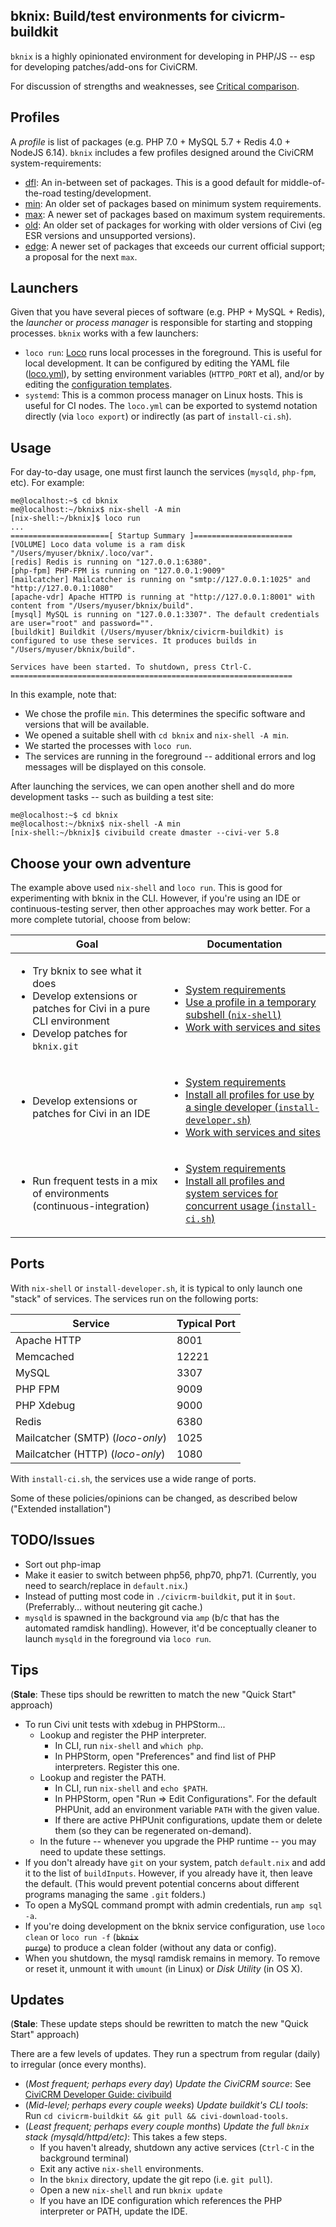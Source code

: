 ## bknix: Build/test environments for civicrm-buildkit

`bknix` is a highly opinionated environment for developing in PHP/JS -- esp for developing patches/add-ons for CiviCRM.

For discussion of strengths and weaknesses, see [Critical comparison](doc/comparison.md).

## Profiles

A *profile* is list of packages (e.g. PHP 7.0 + MySQL 5.7 + Redis 4.0 + NodeJS 6.14).  `bknix` includes a few profiles designed around the
CiviCRM system-requirements:

* [dfl](profiles/dfl/default.nix): An in-between set of packages. This is a good default for middle-of-the-road testing/development.
* [min](profiles/min/default.nix): An older set of packages based on minimum system requirements.
* [max](profiles/max/default.nix): A newer set of packages based on maximum system requirements.
* [old](profiles/old/default.nix): An older set of packages for working with older versions of Civi (eg ESR versions and unsupported versions).
* [edge](profiles/edge/default.nix): A newer set of packages that exceeds our current official support; a proposal for the next `max`.

## Launchers

Given that you have several pieces of software (e.g. PHP + MySQL + Redis), the *launcher* or *process manager*
is responsible for starting and stopping processes. `bknix` works with a few launchers:

* `loco run`: [Loco](https://github.com/totten/loco) runs local processes in the foreground. This is useful for local development.
  It can be configured by editing the YAML file ([loco.yml](.loco/loco.yml)), by setting environment variables
  (`HTTPD_PORT` et al), and/or by editing the [configuration templates](.loco/config).
* `systemd`: This is a common process manager on Linux hosts. This is useful for CI nodes. The `loco.yml`
  can be exported to systemd notation directly (via `loco export`) or indirectly (as part of `install-ci.sh`).

## Usage

For day-to-day usage, one must first launch the services (`mysqld`, `php-fpm`, etc). For example:

```
me@localhost:~$ cd bknix
me@localhost:~/bknix$ nix-shell -A min
[nix-shell:~/bknix]$ loco run
...
======================[ Startup Summary ]======================
[VOLUME] Loco data volume is a ram disk "/Users/myuser/bknix/.loco/var".
[redis] Redis is running on "127.0.0.1:6380".
[php-fpm] PHP-FPM is running on "127.0.0.1:9009"
[mailcatcher] Mailcatcher is running on "smtp://127.0.0.1:1025" and "http://127.0.0.1:1080"
[apache-vdr] Apache HTTPD is running at "http://127.0.0.1:8001" with content from "/Users/myuser/bknix/build".
[mysql] MySQL is running on "127.0.0.1:3307". The default credentials are user="root" and password="".
[buildkit] Buildkit (/Users/myuser/bknix/civicrm-buildkit) is configured to use these services. It produces builds in "/Users/myuser/bknix/build".

Services have been started. To shutdown, press Ctrl-C.
===============================================================
```

In this example, note that:

* We chose the profile `min`. This determines the specific software and versions that will be available.
* We opened a suitable shell with `cd bknix` and `nix-shell -A min`.
* We started the processes with `loco run`.
* The services are running in the foreground -- additional errors and log messages will be displayed on this console.

After launching the services, we can open another shell and do more development tasks -- such as building a test site:

```
me@localhost:~$ cd bknix
me@localhost:~/bknix$ nix-shell -A min
[nix-shell:~/bknix]$ civibuild create dmaster --civi-ver 5.8
```

## Choose your own adventure

The example above used `nix-shell` and `loco run`. This is good for experimenting with bknix in the CLI. However, 
if you're using an IDE or continuous-testing server, then other approaches may work better. For a more
complete tutorial, choose from below:

<table border="0">
  <thead>
    <tr>
      <th>Goal</th>
      <th>Documentation</th>
    </tr>
  </thead>
  <tbody>
    <tr>
      <td>
        <ul>
          <li>Try bknix to see what it does</li>
          <li>Develop extensions or patches for Civi in a pure CLI environment</li>
          <li>Develop patches for <code>bknix.git</code></li>
        </ul>
      </td>
      <td>
        <ul>
          <li><a href="doc/requirements.md">System requirements</a></li>
          <li><a href="doc/nix-shell.md">Use a profile in a temporary subshell (<code>nix-shell</code>)</a></li>
          <li><a href="doc/usage-loco.md">Work with services and sites</a></li>
        </ul>
      </td>
    </tr>
    <tr>
      <td>
        <ul>
          <li>Develop extensions or patches for Civi in an IDE</li>
        </ul>
      </td>
      <td>
        <ul>
          <li><a href="doc/requirements.md">System requirements</a></li>
          <li><a href="doc/install-developer.md">Install all profiles for use by a single developer (<code>install-developer.sh</code>)</a></li>
          <li><a href="doc/usage-loco.md">Work with services and sites</a></li>
        </ul>
      </td>
    </tr>
    <tr>
      <td>
        <ul>
          <li>Run frequent tests in a mix of environments (continuous-integration)</li>
        </ul>
      </td>
      <td>
        <ul>
          <li><a href="doc/requirements.md">System requirements</a></li>
          <li><a href="doc/install-ci.md">Install all profiles and system services for concurrent usage (<code>install-ci.sh</code>)</a></li>
        </ul>
      </td>
    </tr>
  </tbody>
</table>

## Ports

With `nix-shell` or `install-developer.sh`, it is typical to only launch one
"stack" of services. The services run on the following ports:

| Service     | Typical Port |
|-------------|--------------|
| Apache HTTP | 8001         |
| Memcached   | 12221        |
| MySQL       | 3307         |
| PHP FPM     | 9009         |
| PHP Xdebug  | 9000         |
| Redis       | 6380         |
| Mailcatcher (SMTP) (*loco-only*) | 1025  |
| Mailcatcher (HTTP) (*loco-only*) | 1080  |

With `install-ci.sh`, the services use a wide range of ports.

<!-- FIXME: Document use of HTTPD_PORT, MYSQLD_PORT, etc -->

<!--

FIXME: rewrite this for master-loco branch

* A "build" is a collection of PHP/JS/CSS/etc source-code projects, with a database and an HTTP virtual host. You can edit/commit directly in the source-tree.
* All builds are stored in the `build` folder.
* All builds are given the URL `http://<name>.bknix:8001`. (Changeable)
* All hostnames are registered in `/etc/hosts` using `sudo`. (Changeable)
* All services run as the current, logged-in user. This means that files require no special permissions.
* MySQL launches on-demand with all-ram-disk-based storage. Launching is triggered on-demand (`civibuild create ...`) or by calling `amp mysql:start`
* PHP enables `xdebug`, which connects to a debugger UI on port 9000. (Changeable)

-->

Some of these policies/opinions can be changed, as described below ("Extended installation")

## TODO/Issues

* Sort out php-imap
* Make it easier to switch between php56, php70, php71. (Currently, you need to search/replace in `default.nix`.)
* Instead of putting most code in `./civicrm-buildkit`, put it in `$out`. (Preferrably... without neutering git cache.)
* `mysqld` is spawned in the background via `amp` (b/c that has the automated ramdisk handling). However, it'd be conceptually cleaner
  to launch `mysqld` in the foreground via `loco run`.

## Tips

(**Stale**: These tips should be rewritten to match the new "Quick Start" approach)

* To run Civi unit tests with xdebug in PHPStorm...
    * Lookup and register the PHP interpreter.
        * In CLI, run `nix-shell` and `which php`.
        * In PHPStorm, open "Preferences" and find list of PHP interpreters. Register this one.
    * Lookup and register the PATH.
        * In CLI, run `nix-shell` and `echo $PATH`.
        * In PHPStorm, open "Run => Edit Configurations". For the default PHPUnit, add an environment variable `PATH` with the given value.
        * If there are active PHPUnit configurations, update them or delete them (so they can be regenerated on-demand).
    * In the future -- whenever you upgrade the PHP runtime -- you may need to update these settings.
* If you don't already have `git` on your system, patch `default.nix` and add it to the list of `buildInputs`.
  However, if you already have it, then leave the default. (This would prevent potential concerns about different programs managing the same `.git` folders.)
* To open a MySQL command prompt with admin credentials, run `amp sql -a`.
* If you're doing development on the bknix service configuration, use `loco clean` or `loco run -f` (<s><code>bknix purge</code></s>) to produce a clean folder (without any data or config).
* When you shutdown, the mysql ramdisk remains in memory. To remove or reset it, unmount it with `umount` (in Linux) or *Disk Utility* (in OS X).

## Updates

(**Stale**: These update steps should be rewritten to match the new "Quick Start" approach)

There are a few levels of updates. They run a spectrum from regular (daily)
to irregular (once every months).

* (*Most frequent; perhaps every day*) *Update the CiviCRM source*: See [CiviCRM Developer Guide: civibuild](https://docs.civicrm.org/dev/en/latest/tools/civibuild/#upgrade-site)
* (*Mid-level; perhaps every couple weeks*) *Update buildkit's CLI tools*: Run `cd civicrm-buildkit && git pull && civi-download-tools`.
* (*Least frequent; perhaps every couple months*) *Update the full `bknix` stack (mysqld/httpd/etc)*: This takes a few steps.
    * If you haven't already, shutdown any active services (`Ctrl-C` in the background terminal)
    * Exit any active `nix-shell` environments.
    * In the `bknix` directory, update the git repo (i.e. `git pull`).
    * Open a new `nix-shell` and run `bknix update`
    * If you have an IDE configuration which references the PHP interpreter or PATH, update the IDE.
